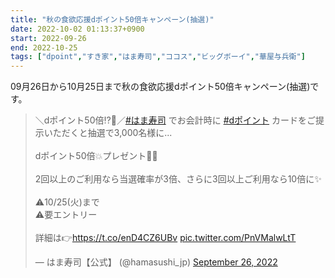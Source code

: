 ```yaml
---
title: "秋の食欲応援dポイント50倍キャンペーン(抽選)"
date: 2022-10-02 01:13:37+0900
start: 2022-09-26
end: 2022-10-25
tags: ["dpoint","すき家","はま寿司","ココス","ビッグボーイ","華屋与兵衛"]
---
```


09月26日から10月25日まで秋の食欲応援dポイント50倍キャンペーン(抽選)です。

<blockquote class="twitter-tweet"><p lang="ja" dir="ltr">＼dポイント50倍⁉🤩／<a href="https://twitter.com/hashtag/%E3%81%AF%E3%81%BE%E5%AF%BF%E5%8F%B8?src=hash&amp;ref_src=twsrc%5Etfw">#はま寿司</a> でお会計時に <a href="https://twitter.com/hashtag/d%E3%83%9D%E3%82%A4%E3%83%B3%E3%83%88?src=hash&amp;ref_src=twsrc%5Etfw">#dポイント</a> カードをご提示いただくと抽選で3,000名様に...<br><br>dポイント50倍💥プレゼント🙌🎁<br><br>2回以上のご利用なら当選確率が3倍、さらに3回以上ご利用なら10倍に✨<br><br>⚠️10/25(火)まで<br>⚠️要エントリー<br><br>詳細は👉<a href="https://t.co/enD4CZ6UBv">https://t.co/enD4CZ6UBv</a> <a href="https://t.co/PnVMalwLtT">pic.twitter.com/PnVMalwLtT</a></p>&mdash; はま寿司【公式】 (@hamasushi_jp) <a href="https://twitter.com/hamasushi_jp/status/1574217457182867456?ref_src=twsrc%5Etfw">September 26, 2022</a></blockquote> <script async src="https://platform.twitter.com/widgets.js" charset="utf-8"></script>
